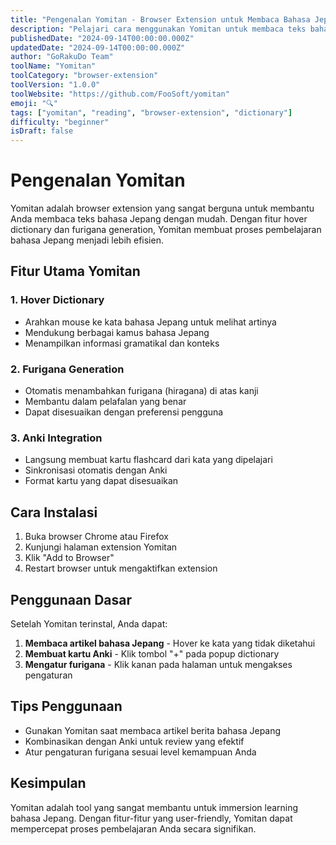 ```yaml
---
title: "Pengenalan Yomitan - Browser Extension untuk Membaca Bahasa Jepang"
description: "Pelajari cara menggunakan Yomitan untuk membaca teks bahasa Jepang dengan mudah melalui hover dictionary dan furigana generation."
publishedDate: "2024-09-14T00:00:00.000Z"
updatedDate: "2024-09-14T00:00:00.000Z"
author: "GoRakuDo Team"
toolName: "Yomitan"
toolCategory: "browser-extension"
toolVersion: "1.0.0"
toolWebsite: "https://github.com/FooSoft/yomitan"
emoji: "🔍"
tags: ["yomitan", "reading", "browser-extension", "dictionary"]
difficulty: "beginner"
isDraft: false
---
```


# Pengenalan Yomitan

Yomitan adalah browser extension yang sangat berguna untuk membantu Anda membaca teks bahasa Jepang dengan mudah. Dengan fitur hover dictionary dan furigana generation, Yomitan membuat proses pembelajaran bahasa Jepang menjadi lebih efisien.

## Fitur Utama Yomitan

### 1. Hover Dictionary
- Arahkan mouse ke kata bahasa Jepang untuk melihat artinya
- Mendukung berbagai kamus bahasa Jepang
- Menampilkan informasi gramatikal dan konteks

### 2. Furigana Generation
- Otomatis menambahkan furigana (hiragana) di atas kanji
- Membantu dalam pelafalan yang benar
- Dapat disesuaikan dengan preferensi pengguna

### 3. Anki Integration
- Langsung membuat kartu flashcard dari kata yang dipelajari
- Sinkronisasi otomatis dengan Anki
- Format kartu yang dapat disesuaikan

## Cara Instalasi

1. Buka browser Chrome atau Firefox
2. Kunjungi halaman extension Yomitan
3. Klik "Add to Browser"
4. Restart browser untuk mengaktifkan extension

## Penggunaan Dasar

Setelah Yomitan terinstal, Anda dapat:

1. **Membaca artikel bahasa Jepang** - Hover ke kata yang tidak diketahui
2. **Membuat kartu Anki** - Klik tombol "+" pada popup dictionary
3. **Mengatur furigana** - Klik kanan pada halaman untuk mengakses pengaturan

## Tips Penggunaan

- Gunakan Yomitan saat membaca artikel berita bahasa Jepang
- Kombinasikan dengan Anki untuk review yang efektif
- Atur pengaturan furigana sesuai level kemampuan Anda

## Kesimpulan

Yomitan adalah tool yang sangat membantu untuk immersion learning bahasa Jepang. Dengan fitur-fitur yang user-friendly, Yomitan dapat mempercepat proses pembelajaran Anda secara signifikan.
